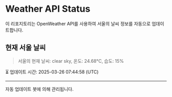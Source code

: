 
# Weather API Status

이 리포지토리는 OpenWeather API를 사용하여 서울의 날씨 정보를 자동으로 업데이트합니다.

## 현재 서울 날씨
> 서울의 현재 날씨: clear sky, 온도: 24.68°C, 습도: 15%

⏳ 업데이트 시간: 2025-03-26 07:44:58 (UTC)

---
자동 업데이트 봇에 의해 관리됩니다.
